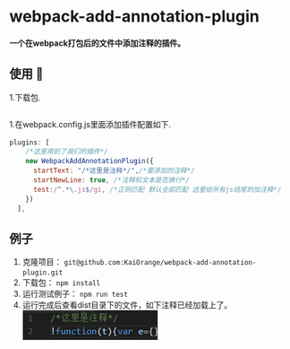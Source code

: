 # webpack-add-annotation-plugin
#### 一个在webpack打包后的文件中添加注释的插件。


## 使用 🐛
1.下载包.
```sh

```
1.在webpack.config.js里面添加插件配置如下.
```JavaScript
plugins: [
    /*这里用到了我们的插件*/
    new WebpackAddAnnotationPlugin({
      startText: "/*这里是注释*/",/*要添加的注释*/
      startNewLine: true, /*注释和文本是否换行*/
      test:/^.*\.js$/gi, /*正则匹配 默认全部匹配 这里给所有js结尾的加注释*/
    })
  ],
```

## 例子

1. 克隆项目：
`git@github.com:KaiOrange/webpack-add-annotation-plugin.git`
2. 下载包：
`npm install`
3. 运行测试例子：
`npm run test`
4. 运行完成后查看dist目录下的文件，如下注释已经加载上了。
![运行结果](./testresult.png)